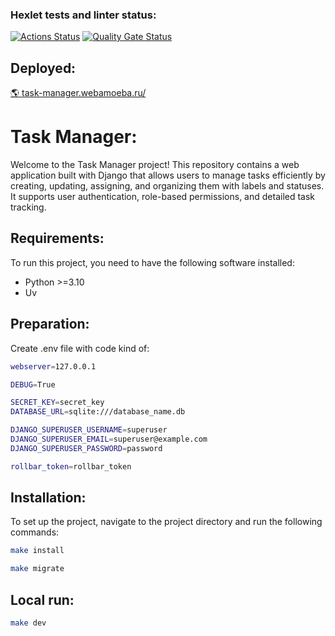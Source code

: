 ### Hexlet tests and linter status:
[![Actions Status](https://github.com/webAmoeba/python-project-52/actions/workflows/hexlet-check.yml/badge.svg)](https://github.com/webAmoeba/python-project-52/actions)
[![Quality Gate Status](https://sonarcloud.io/api/project_badges/measure?project=webAmoeba_python-project-52&metric=alert_status)](https://sonarcloud.io/summary/new_code?id=webAmoeba_python-project-52)

## Deployed:
[🌎 task-manager.webamoeba.ru/](https://task-manager.webamoeba.ru/)

# Task Manager:
Welcome to the Task Manager project! This repository contains a web application built with Django that allows users to manage tasks efficiently by creating, updating, assigning, and organizing them with labels and statuses. It supports user authentication, role-based permissions, and detailed task tracking.

## Requirements:
To run this project, you need to have the following software installed:
- Python >=3.10
- Uv

## Preparation:
Create .env file with code kind of:
```bash
webserver=127.0.0.1

DEBUG=True

SECRET_KEY=secret_key
DATABASE_URL=sqlite:///database_name.db

DJANGO_SUPERUSER_USERNAME=superuser
DJANGO_SUPERUSER_EMAIL=superuser@example.com
DJANGO_SUPERUSER_PASSWORD=password

rollbar_token=rollbar_token
```

## Installation:
To set up the project, navigate to the project directory and run the following commands:
```bash
make install
```
```bash
make migrate
```

## Local run:
```bash
make dev
```